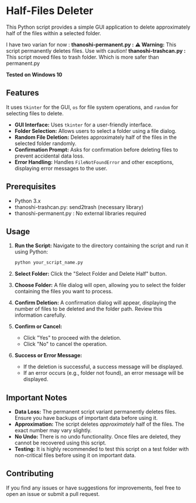 # Half-Files Deleter

This Python script provides a simple GUI application to delete approximately half of the files within a selected folder. 

I have two varian for now : 
**thanoshi-permanent.py :** **⚠️ Warning:** This script permanently deletes files. Use with caution!
**thanoshi-trashcan.py :** This script moved files to trash folder. Which is more safer than permanent.py

**Tested on Windows 10**

## Features

It uses `tkinter` for the GUI, `os` for file system operations, and `random` for selecting files to delete.

-   **GUI Interface:** Uses `tkinter` for a user-friendly interface.
-   **Folder Selection:** Allows users to select a folder using a file dialog.
-   **Random File Deletion:** Deletes approximately half of the files in the selected folder randomly.
-   **Confirmation Prompt:** Asks for confirmation before deleting files to prevent accidental data loss.
-   **Error Handling:** Handles `FileNotFoundError` and other exceptions, displaying error messages to the user.

## Prerequisites

-   Python 3.x
-   thanoshi-trashcan.py: send2trash (necessary library)
-   thanoshi-permanent.py : No external libraries required

## Usage

1.  **Run the Script:**
    Navigate to the directory containing the script and run it using Python:

    ```bash
    python your_script_name.py
    ```

2.  **Select Folder:**
    Click the "Select Folder and Delete Half" button.

3.  **Choose Folder:**
    A file dialog will open, allowing you to select the folder containing the files you want to process.

4.  **Confirm Deletion:**
    A confirmation dialog will appear, displaying the number of files to be deleted and the folder path. Review this information carefully.

5.  **Confirm or Cancel:**
    -   Click "Yes" to proceed with the deletion.
    -   Click "No" to cancel the operation.

6.  **Success or Error Message:**
    -   If the deletion is successful, a success message will be displayed.
    -   If an error occurs (e.g., folder not found), an error message will be displayed.

## Important Notes

-   **Data Loss:** The permanent script variant permanently deletes files. Ensure you have backups of important data before using it.
-   **Approximation:** The script deletes *approximately* half of the files. The exact number may vary slightly.
-   **No Undo:** There is no undo functionality. Once files are deleted, they cannot be recovered using this script.
-   **Testing:** It is highly recommended to test this script on a test folder with non-critical files before using it on important data.

## Contributing

If you find any issues or have suggestions for improvements, feel free to open an issue or submit a pull request.
